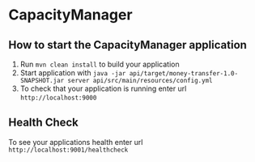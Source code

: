 # CapacityManager

How to start the CapacityManager application
---

1. Run `mvn clean install` to build your application
2. Start application with `java -jar api/target/money-transfer-1.0-SNAPSHOT.jar server api/src/main/resources/config.yml`
3. To check that your application is running enter url `http://localhost:9000`

Health Check
---

To see your applications health enter url `http://localhost:9001/healthcheck`
